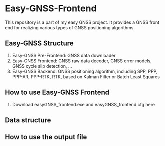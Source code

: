# Easy-GNSS-Frontend
This repository is a part of my easy GNSS project. It provides a GNSS front end for realizing various types of GNSS positioning algorithms.

## Easy-GNSS Structure
1. Easy-GNSS Pre-Frontend: GNSS data downloader
2. Easy-GNSS Frontend: GNSS raw data decoder, GNSS error models, GNSS cycle slip detection, ...
3. Easy-GNSS Backend: GNSS positioning algorithm, including SPP, PPP, PPP-AR, PPP-RTK, RTK, based on Kalman Filter or Batch Least Squares

## How to use Easy-GNSS Frontend 
1. Download easyGNSS_frontend.exe and easyGNSS_frontend.cfg here



## Data structure


## How to use the output file



